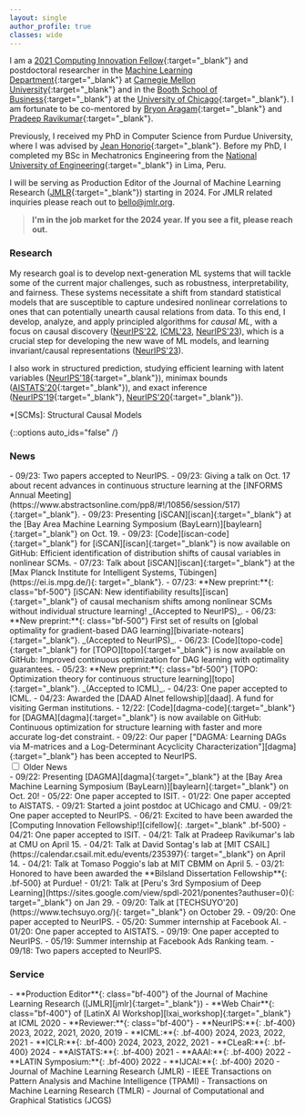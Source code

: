 ```yaml
---
layout: single
author_profile: true
classes: wide
---
```



I am a [2021 Computing Innovation Fellow][cifellow]{:target="_blank"} and postdoctoral researcher in the [Machine Learning Department][ml-cmu]{:target="_blank"} at [Carnegie Mellon University][cmu]{:target="_blank"} and in the [Booth School of Business][booth]{:target="_blank"} at the [University of Chicago][uchicago]{:target="_blank"}.
I am fortunate to be co-mentored by [Bryon Aragam][bryon]{:target="_blank"} and [Pradeep Ravikumar][pradeep]{:target="_blank"}.

Previously, I received my PhD in Computer Science from Purdue University, where I was advised by [Jean Honorio][jean]{:target="_blank"}.
Before my PhD, I completed my BSc in Mechatronics Engineering from the [National University of Engineering][uni]{:target="_blank"} in Lima, Peru.

I will be serving as Production Editor of the Journal of Machine Learning Research ([JMLR][jmlr]{:target="_blank"}) starting in 2024.
For JMLR related inquiries please reach out to [bello@jmlr.org](mailto:bello@jmlr.org).

> **I'm in the job market for the 2024 year. If you see a fit, please reach out.**

### Research

My research goal is to develop next-generation ML systems that will tackle some of the current major challenges, such as robustness, interpretability, and fairness. 
These systems necessitate a shift from standard statistical models that are susceptible to capture undesired nonlinear correlations to ones that can potentially unearth causal relations from data. 
To this end, I develop, analyze, and apply principled algorithms for *causal ML*, with a focus on causal discovery ([NeurIPS'22][dagma], [ICML'23][topo], [NeurIPS'23][bivariate-notears]), which is a crucial step for developing the new wave of ML models, and learning invariant/causal representations ([NeurIPS'23][iscan]).

I also work in structured prediction, studying efficient learning with latent variables ([NeurIPS'18][neurips18]{:target="_blank"}),
minimax bounds ([AISTATS'20][aistats20]{:target="_blank"}), and exact inference ([NeurIPS'19][neurips19]{:target="_blank"}, [NeurIPS'20][neurips20]{:target="_blank"}).

*[SCMs]: Structural Causal Models


{::options auto_ids="false" /}

### News

<div class='news' markdown='1'>
- 09/23: Two papers accepted to NeurIPS.
- 09/23: Giving a talk on Oct. 17 about recent advances in continuous structure learning at the [INFORMS Annual Meeting](https://www.abstractsonline.com/pp8/#!/10856/session/517){:target="_blank"}.
- 09/23: Presenting [iSCAN][iscan]{:target="_blank"} at the [Bay Area Machine Learning Symposium (BayLearn)][baylearn]{:target="_blank"} on Oct. 19.
- 09/23: [Code][iscan-code]{:target="_blank"} for [iSCAN][iscan]{:target="_blank"} is now available on GitHub: Efficient identification of distribution shifts of causal variables in nonlinear SCMs.
- 07/23: Talk about [iSCAN][iscan]{:target="_blank"} at the [Max Planck Institute for Intelligent Systems, Tübingen](https://ei.is.mpg.de/){: target="_blank"}.
- 07/23: **New preprint:**{: class="bf-500"} [iSCAN: New identifiability results][iscan]{:target="_blank"} of causal mechanism shifts among nonlinear SCMs without individual structure learning! _(Accepted to NeurIPS)_.
- 06/23: **New preprint:**{: class="bf-500"} First set of results on [global optimality for gradient-based DAG learning][bivariate-notears]{:target="_blank"}. _(Accepted to NeurIPS)_. 
- 06/23: [Code][topo-code]{:target="_blank"} for [TOPO][topo]{:target="_blank"} is now available on GitHub: Improved continuous optimization for DAG learning with optimality guarantees.
- 05/23: **New preprint:**{: class="bf-500"} [TOPO: Optimization theory for continuous structure learning][topo]{:target="_blank"}. _(Accepted to ICML)_. 
- 04/23: One paper accepted to ICML.
- 04/23: Awarded the [DAAD AInet fellowship][daad]. A fund for visiting German institutions.
- 12/22: [Code][dagma-code]{:target="_blank"} for [DAGMA][dagma]{:target="_blank"} is now available on GitHub: Continuous optimization for
structure learning with faster and more accurate log-det constraint.
- 09/22: Our paper ["DAGMA: Learning DAGs via M-matrices and a Log-Determinant Acyclicity Characterization"][dagma]{:target="_blank"} has been accepted to NeurIPS.
</div>

<div>
<input id="collapsible" class="toggle" type="checkbox">
<label for="collapsible" class="lbl-toggle">
    Older News
</label>
<div class="collapsible-content news" markdown="1">
- 09/22: Presenting [DAGMA][dagma]{:target="_blank"} at the [Bay Area Machine Learning Symposium (BayLearn)][baylearn]{:target="_blank"} on Oct. 20!
- 05/22: One paper accepted to ISIT.
- 01/22: One paper accepted to AISTATS.
- 09/21: Started a joint postdoc at UChicago and CMU.
- 09/21: One paper accepted to NeurIPS.
- 06/21: Excited to have been awarded the [Computing Innovation Fellowship!][cifellow]{: .target="_blank" .bf-500}
- 04/21: One paper accepted to ISIT.
- 04/21: Talk at Pradeep Ravikumar's lab at CMU on April 15.
- 04/21: Talk at David Sontag's lab at [MIT CSAIL](https://calendar.csail.mit.edu/events/235397){: target="_blank"} on April 14.
- 04/21: Talk at Tomaso Poggio's lab at MIT CBMM on April 5.
- 03/21: Honored to have been awarded the **Bilsland Dissertation Fellowship**{: .bf-500} at Purdue!
- 01/21: Talk at [Peru's 3rd Symposium of Deep Learning](https://sites.google.com/view/spdl-2021/ponentes?authuser=0){: target="_blank"} on Jan 29.
- 09/20: Talk at [TECHSUYO'20](https://www.techsuyo.org/){: target="_blank"} on October 29.
- 09/20: One paper accepted to NeurIPS.
- 05/20: Summer internship at Facebook AI.
- 01/20: One paper accepted to AISTATS.
- 09/19: One paper accepted to NeurIPS.
- 05/19: Summer internship at Facebook Ads Ranking team.
- 09/18: Two papers accepted to NeurIPS.
</div>
</div>

### Service

<div class='service' markdown='1'>
- **Production Editor**{: class="bf-400"} of the Journal of Machine Learning Research ([JMLR][jmlr]{:target="_blank"})
- **Web Chair**{: class="bf-400"} of [LatinX AI Workshop][lxai_workshop]{:target="_blank"} at ICML 2020
- **Reviewer:**{: class="bf-400"}
    - **NeurIPS:**{: .bf-400} 2023, 2022, 2021, 2020, 2019
    - **ICML:**{: .bf-400} 2024, 2023, 2022, 2021
    - **ICLR:**{: .bf-400} 2024, 2023, 2022, 2021
    - **CLeaR:**{: .bf-400} 2024
    - **AISTATS:**{: .bf-400} 2021
    - **AAAI:**{: .bf-400} 2022
    - **LATIN Symposium:**{: .bf-400} 2022
    - **IJCAI:**{: .bf-400} 2020
    - Journal of Machine Learning Research (JMLR)
    - IEEE Transactions on Pattern Analysis and Machine Intelligence (TPAMI)
    - Transactions on Machine Learning Research (TMLR)
    - Journal of Computational and Graphical Statistics (JCGS)
</div>


[bryon]: https://www.bryonaragam.com/
[pradeep]: https://www.cs.cmu.edu/~pradeepr/
[jean]: https://www.cs.purdue.edu/homes/jhonorio
[cifellow]: https://cifellows2021.org/2021-class/
[cmu]: https://www.cmu.edu/
[ml-cmu]: https://www.ml.cmu.edu/
[uchicago]: https://www.uchicago.edu/
[booth]: https://www.chicagobooth.edu/
[uni]: https://en.wikipedia.org/wiki/National_University_of_Engineering

[neurips20]: https://papers.nips.cc/paper/2020/file/8248a99e81e752cb9b41da3fc43fbe7f-Paper.pdf
[neurips19]: https://papers.nips.cc/paper/8627-exact-inference-in-structured-prediction.pdf
[aistats20]: http://proceedings.mlr.press/v108/bello20a.html
[neurips18]: http://papers.neurips.cc/paper/7577-learning-latent-variable-structured-prediction-models-with-gaussian-perturbations.pdf
[dagma-code]: https://github.com/kevinsbello/dagma
[topo-code]: https://github.com/Duntrain/TOPO
[iscan-code]: https://github.com/kevinsbello/iscan
[daad]: https://www.daad.de/en/the-daad/postdocnet/fellows/fellows/#Bello

[lxai_workshop]: https://icml.cc/Conferences/2020/ScheduleMultitrack?event=7087
[jmlr]: https://jmlr.org/

[baylearn]: https://baylearn.org/
[dagma]: https://arxiv.org/abs/2209.08037
[topo]: https://arxiv.org/abs/2305.17277
[bivariate-notears]: https://arxiv.org/abs/2306.17378
[iscan]: https://arxiv.org/abs/2306.17361
